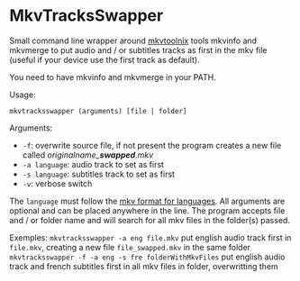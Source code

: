 # MkvTracksSwapper

Small command line wrapper around [mkvtoolnix](https://mkvtoolnix.download) tools mkvinfo and mkvmerge to put audio and / or subtitles tracks as first in the mkv file (useful if your device use the first track as default).

You need to have mkvinfo and mkvmerge in your PATH.

Usage:
```
mkvtracksswapper (arguments) [file | folder]   
```

Arguments:
  - `-f`: overwrite source file, if not present the program creates a new file called *originalname_**swapped**.mkv*
  - `-a language`: audio track to set as first
  - `-s language`: subtitles track to set as first
  - `-v`: verbose switch

The `language` must follow the [mkv format for languages](https://www.matroska.org/technical/specs/index.html#languages).
All arguments are optional and can be placed anywhere in the line.
The program accepts file and / or folder name and will search for all mkv files in the folder(s) passed.

Exemples:
`mkvtracksswapper -a eng file.mkv` put english audio track first in `file.mkv`, creating a new file `file_swapped.mkv` in the same folder
`mkvtracksswapper -f -a eng -s fre folderWithMkvFiles` put english audio track and french subtitles first in all mkv files in folder, overwritting them